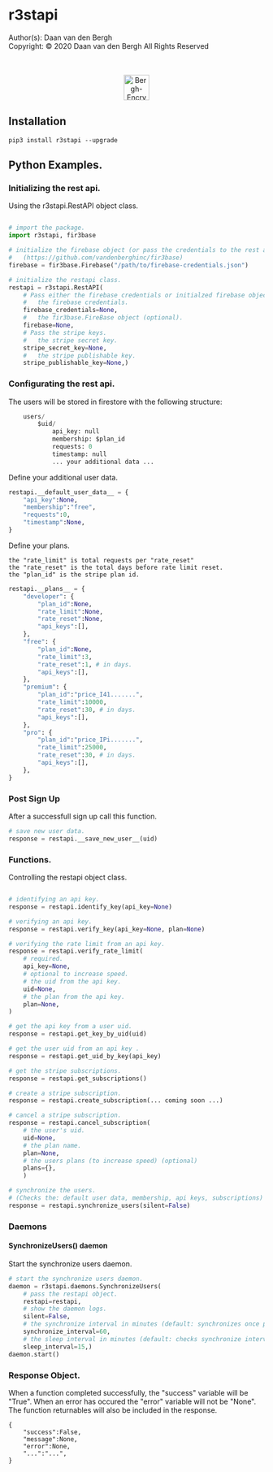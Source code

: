 # r3stapi
Author(s):  Daan van den Bergh<br>
Copyright:  © 2020 Daan van den Bergh All Rights Reserved<br>
<br>
<br>
<p align="center">
  <img src="https://github.com/vandenberghinc/storage/blob/master/images/logo.png?raw=true" alt="Bergh-Encryption" width="50"/>
</p>

## Installation
	pip3 install r3stapi --upgrade

## Python Examples.

### Initializing the rest api.
Using the r3stapi.RestAPI object class.
```python

# import the package.
import r3stapi, fir3base

# initialize the firebase object (or pass the credentials to the rest api).
# 	(https://github.com/vandenberghinc/fir3base)
firebase = fir3base.Firebase("/path/to/firebase-credentials.json")

# initialize the restapi class.
restapi = r3stapi.RestAPI(
	# Pass either the firebase credentials or initialzed firebase object.
	# 	the firebase credentials.
	firebase_credentials=None,
	# 	the fir3base.FireBase object (optional).
	firebase=None,
	# Pass the stripe keys.
	# 	the stripe secret key.
	stripe_secret_key=None,
	# 	the stripe publishable key.
	stripe_publishable_key=None,)

```
### Configurating the rest api.
The users will be stored in firestore with the following structure:
```python
	users/
		$uid/
			api_key: null
			membership: $plan_id
			requests: 0
			timestamp: null
			... your additional data ...
```
Define your additional user data.
```python
restapi.__default_user_data__ = {
	"api_key":None,
	"membership":"free",
	"requests":0,
	"timestamp":None,
}
```
Define your plans.

	the "rate_limit" is total requests per "rate_reset"
	the "rate_reset" is the total days before rate limit reset.
	the "plan_id" is the stripe plan id.

```python
restapi.__plans__ = {
	"developer": {
		"plan_id":None,
		"rate_limit":None,
		"rate_reset":None,
		"api_keys":[],
	},
	"free": {
		"plan_id":None,
		"rate_limit":3,
		"rate_reset":1, # in days.
		"api_keys":[],
	},
	"premium": {
		"plan_id":"price_I41.......",
		"rate_limit":10000,
		"rate_reset":30, # in days.
		"api_keys":[],
	},
	"pro": {
		"plan_id":"price_IPi.......",
		"rate_limit":25000,
		"rate_reset":30, # in days.
		"api_keys":[],
	},
}
```

### Post Sign Up
After a successfull sign up call this function.
```python
# save new user data.
response = restapi.__save_new_user__(uid)
```

### Functions.
Controlling the restapi object class.
```python

# identifying an api key.
response = restapi.identify_key(api_key=None)

# verifying an api key.
response = restapi.verify_key(api_key=None, plan=None)

# verifying the rate limit from an api key.
response = restapi.verify_rate_limit( 
	# required.
	api_key=None, 
	# optional to increase speed.
	# the uid from the api key.
	uid=None,
	# the plan from the api key.
	plan=None,
)

# get the api key from a user uid.
response = restapi.get_key_by_uid(uid)

# get the user uid from an api key .
response = restapi.get_uid_by_key(api_key)

# get the stripe subscriptions.
response = restapi.get_subscriptions()

# create a stripe subscription.
response = restapi.create_subscription(... coming soon ...)

# cancel a stripe subscription.
response = restapi.cancel_subscription( 
	# the user's uid.
	uid=None,
	# the plan name.
	plan=None,
	# the users plans (to increase speed) (optional)
	plans={},
	)

# synchronize the users.
# (Checks the: default user data, membership, api keys, subscriptions)
response = restapi.synchronize_users(silent=False)
```

### Daemons
#### SynchronizeUsers() daemon
Start the synchronize users daemon.

```python
# start the synchronize users daemon.
daemon = r3stapi.daemons.SynchronizeUsers(
	# pass the restapi object.
	restapi=restapi,
	# show the daemon logs.
	silent=False,
	# the synchronize interval in minutes (default: synchronizes once per 60 min).
	synchronize_interval=60,
	# the sleep interval in minutes (default: checks synchronize interval once per 15 min).
	sleep_interval=15,)
daemon.start()
```


### Response Object.
When a function completed successfully, the "success" variable will be "True". When an error has occured the "error" variable will not be "None". The function returnables will also be included in the response.

	{
		"success":False,
		"message":None,
		"error":None,
		"...":"...",
	}